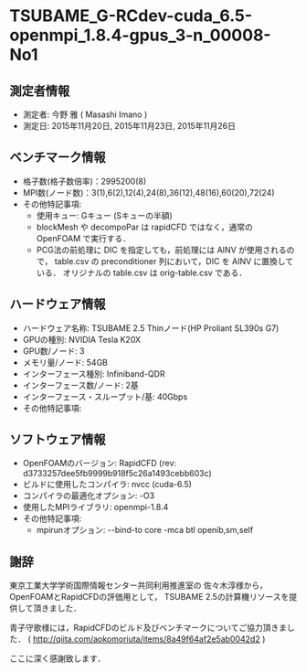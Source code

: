 # TSUBAME_G-RCdev-cuda_6.5-openmpi_1.8.4-gpus_3-n_00008-No1

## 測定者情報

* 測定者: 今野 雅 ( Masashi Imano )
* 測定日: 2015年11月20日, 2015年11月23日, 2015年11月26日

## ベンチマーク情報

* 格子数(格子数倍率)：2995200(8)
* MPI数(ノード数)：3(1),6(2),12(4),24(8),36(12),48(16),60(20),72(24)
* その他特記事項:
  * 使用キュー: Gキュー (Sキューの半額)
  * blockMesh や decompoPar は rapidCFD ではなく，通常の OpenFOAM で実行する．
  * PCG法の前処理に DIC を指定しても，前処理には AINV が使用されるので，
table.csv の preconditioner 列において，DIC を AINV に置換している．
オリジナルの table.csv  は orig-table.csv である．

## ハードウェア情報

* ハードウェア名称: TSUBAME 2.5 Thinノード(HP Proliant SL390s G7)
* GPUの種別: NVIDIA Tesla K20X
* GPU数/ノード: 3
* メモリ量/ノード: 54GB
* インターフェース種別: Infiniband-QDR
* インターフェース数/ノード: 2基 
* インターフェース・スループット/基: 40Gbps
* その他特記事項:
  
## ソフトウェア情報

* OpenFOAMのバージョン: RapidCFD (rev: d3733257dee5fb9999b918f5c26a1493cebb603c)
* ビルドに使用したコンパイラ: nvcc (cuda-6.5)
* コンパイラの最適化オプション: -O3
* 使用したMPIライブラリ: openmpi-1.8.4
* その他特記事項:
  * mpirunオプション: --bind-to core -mca btl openib,sm,self

## 謝辞

東京工業大学学術国際情報センター共同利用推進室の
佐々木淳様から，OpenFOAMとRapidCFDの評価用として，
TSUBAME 2.5の計算機リソースを提供して頂きました．

青子守歌様には，RapidCFDのビルド及びベンチマークについてご協力頂きました．
( http://qiita.com/aokomoriuta/items/8a49f64af2e5ab0042d2 )

ここに深く感謝致します．
